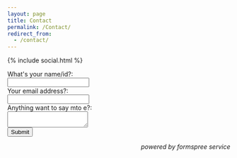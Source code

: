 ```yaml
---
layout: page
title: Contact
permalink: /Contact/
redirect_from:
  - /contact/
---
```


<head>
  <style>
  .contact-form {
      width: 100%;
  }

  .contact-form input[type="text"],
  .contact-form input[type="email"],
  .contact-form textarea {
      width: 100%;
  }

  .contact-form textarea {
      height: 200px;
  }

  </style>
</head>

{% include social.html %}

<form action="https://formspree.io/f/xayzglbq" method="POST" class="contact-form">
    <label for="name">What's your name/id?:</label><br>
    <input type="text" id="name" name="name" required><br>
    <label for="email">Your email address?:</label><br>
    <input type="email" id="email" name="_replyto" required><br>
    <label for="message">Anything want to say mto e?:</label><br>
    <textarea id="message" name="message" required></textarea><br>
    <input type="submit" value="Submit"> <p align="right"><i>powered by formspree service</i></p>
</form>